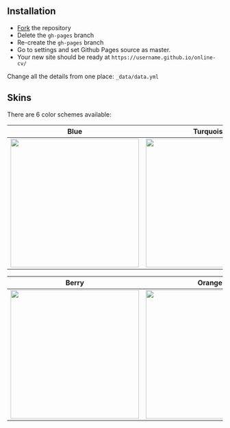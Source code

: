 ## Installation

* [Fork](https://github.com/sharu725/online-cv/fork) the repository
* Delete the `gh-pages` branch
* Re-create the `gh-pages` branch
* Go to settings and set Github Pages source as master.
* Your new site should be ready at `https://username.github.io/online-cv/`

Change all the details from one place: ``_data/data.yml``

## Skins

There are 6 color schemes available:

| Blue | Turquoise | Green |
|---------|---------|---------|
| <img src="https://online-cv.webjeda.com/assets/images/blue.jpg" width="300"/> | <img src="https://online-cv.webjeda.com/assets/images/turquoise.jpg" width="300"/> | <img src="https://online-cv.webjeda.com/assets/images/green.jpg" width="300"/> |

| Berry | Orange | Ceramic |
|---------|---------|---------|
| <img src="https://online-cv.webjeda.com/assets/images/berry.jpg" width="300"/> | <img src="https://online-cv.webjeda.com/assets/images/orange.jpg" width="300"/> | <img src="https://online-cv.webjeda.com/assets/images/ceramic.jpg" width="300"/> |
